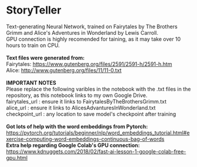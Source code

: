 # StoryTeller
Text-generating Neural Network, trained on Fairytales by The Brothers Grimm and Alice's Adventures in Wonderland by Lewis Carroll.
<br>
GPU connection is highly recomended for taining, as it may take over 10 hours to train on CPU.
<br>
<br>
<b>Text files were generated from:</b>
<br>
Fairytales: https://www.gutenberg.org/files/2591/2591-h/2591-h.htm
<br>
Alice: http://www.gutenberg.org/files/11/11-0.txt
<br>
<br>
<b>
IMPORTANT NOTES
</b>
<br>
Please replace the following varibles in the notebook with the .txt files in the repository,
as this notebook links to my own Google Drive.
<br>
fairytales_url : ensure it links to FairytalesByTheBrothersGrimm.txt
<br>
alice_url : ensure it links to AlicesAdvanturesInWonderland.txt
<br>
checkpoint_url : any location to save model's checkpoint after training
<br>
<br>
<b>
Got lots of help with the word embeddings from Pytorch:
</b>
<br>
https://pytorch.org/tutorials/beginner/nlp/word_embeddings_tutorial.html#exercise-computing-word-embeddings-continuous-bag-of-words
<br>
<b>
Extra help regarding Google Colab's GPU connection:
</b>
<br>
https://www.kdnuggets.com/2018/02/fast-ai-lesson-1-google-colab-free-gpu.html
